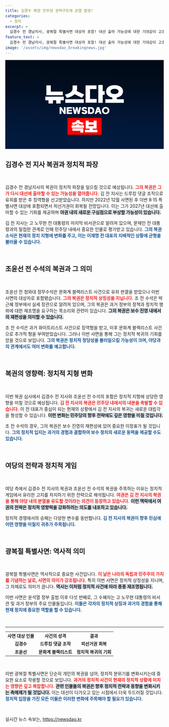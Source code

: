 ```yaml
---
title: 김경수 복권 민주당 권력구도에 균열 발생!
categories:
  - 정치
excerpt: >
  김경수 전 경남지사, 광복절 특별사면 대상자 포함! 대선 출마 가능성에 대한 기대감이 고조되며, 이재명 전 대표와의 경쟁 구도가 주목받고 있다. 김 전 지사의 복권이 민주당 내 갈등을 촉발할지 궁금하다.
feature_text: >
  김경수 전 경남지사, 광복절 특별사면 대상자 포함! 대선 출마 가능성에 대한 기대감이 고조되며, 이재명 전 대표와의 경쟁 구도가 주목받고 있다. 김 전 지사의 복권이 민주당 내 갈등을 촉발할지 궁금하다.
image: '/assets/img/newsdao_breakingnews.jpg'
---
```


<p><img src="/assets/img/newsdao_breakingnews.jpg" alt="ranknews 속보" /></p>

<h2 data-ke-size="size26">김경수 전 지사 복권과 정치적 파장</h2>

<p data-ke-size="size16">&nbsp;</p>

<p>김경수 전 경남지사의 복권이 정치적 파장을 일으킬 것으로 예상됩니다. <b><span style="color: #ee2323;">그의 복권은 그가 다시 대선에 출마할 수 있는 가능성을 열어줍니다.</span></b> 김 전 지사는 드루킹 댓글 조작으로 유죄를 받은 후 징역형을 선고받았습니다. 하지만 2022년 12월 사면된 후 이번 8·15 특별사면 대상에 포함되면서 피선거권이 회복될 전망입니다. 이는 그가 2027년 대선에 출마할 수 있는 기회를 제공하며 <b><span style="background-color: #21538527;">야권 내의 새로운 구심점으로 부상할 가능성이 있습니다.</span></b> </p>

<p>김 전 지사는 고 노무현 전 대통령의 마지막 비서관으로 알려져 있으며, 문재인 전 대통령과의 밀접한 관계로 인해 민주당 내에서 중요한 인물로 평가받고 있습니다. <b><span style="color: #1a5490;">그의 복권 소식은 현재의 정치 지형에 변화를 주고, 이는 이재명 전 대표의 지배적인 상황에 균형을 불러올 수 있습니다.</span></b> </p>

<p data-ke-size="size16">&nbsp;</p>

<h2 data-ke-size="size26">조윤선 전 수석의 복권과 그 의미</h2>

<p data-ke-size="size16">&nbsp;</p>

<p>조윤선 전 청와대 정무수석은 문화계 블랙리스트 사건으로 유죄 판결을 받았으나 이번 사면의 대상자로 포함됐습니다. <b><span style="color: #ee2323;">그의 복권은 정치적 상징성을 지닙니다.</span></b> 조 전 수석은 박근혜 정부에서 실세 장관으로 알려져 있으며, 그의 복권은 과거 정부의 정책과 정치적 행위에 대한 재조명을 요구하는 목소리와 관련이 있습니다. <b><span style="background-color: #21538527;">그의 복권은 보수 진영 내에서의 재편성을 의미할 수 있습니다.</span></b> </p>

<p>조 전 수석은 과거 화이트리스트 사건으로 징역형을 받고, 이후 문화계 블랙리스트 사건으로 추가적 형을 부여받았습니다. 그러나 이번 사면을 통해 그는 정치적 복귀의 기회를 얻을 것으로 보입니다. <b><span style="color: #1a5490;">그의 복권은 정치적 정당성을 불러일으킬 가능성이 크며, 야당과의 관계에서도 여러 변화를 예고합니다.</span></b> </p>

<p data-ke-size="size16">&nbsp;</p>

<h2 data-ke-size="size26">복권의 영향력: 정치적 지형 변화</h2>

<p data-ke-size="size16">&nbsp;</p>

<p>이번 복권 심사에서 김경수 전 지사와 조윤선 전 수석의 포함은 정치적 지형에 상당한 영향을 미칠 것으로 예상됩니다. <b><span style="color: #ee2323;">김 전 지사의 복권은 민주당 내에서의 내분을 촉발할 수 있습니다.</span></b> 이 전 대표가 중심이 되는 현재의 상황에서 김 전 지사의 복귀는 새로운 대립각을 형성할 수 있습니다. <b><span style="background-color: #21538527;">이런 변화는 민주당의 향후 전략에도 깊은 영향을 미칠 것입니다.</span></b> </p>

<p>조 전 수석의 경우, 그의 복권은 보수 진영의 재편성에 있어 중요한 이정표가 될 것입니다. <b><span style="color: #1a5490;">그의 정치적 입지는 과거의 경험과 결합하여 보수 정치의 새로운 동력을 제공할 수도 있습니다.</span></b> </p>

<p data-ke-size="size16">&nbsp;</p>

<h2 data-ke-size="size26">여당의 전략과 정치적 게임</h2>

<p data-ke-size="size16">&nbsp;</p>

<p>여당 측에서 김경수 전 지사의 복권과 조윤선 전 수석의 복권을 주목하는 이유는 정치적 게임에서 유리한 고지를 차지하기 위한 전략으로 해석됩니다. <b><span style="color: #ee2323;">여권은 김 전 지사의 복권을 통해 야당 내의 분열을 유도할 것이라는 의견이 등장하고 있습니다.</span></b> <b><span style="background-color: #21538527;">이런 맥락에서 여권의 전략은 정치적 영향력을 강화하려는 의도를 내포하고 있습니다.</span></b> </p>

<p>정치적 경쟁에서의 승패는 다양한 변수를 동반합니다. <b><span style="color: #1a5490;">김 전 지사의 복권이 향후 민심에 어떤 영향을 미칠지 귀추가 주목됩니다.</span></b> </p>

<p data-ke-size="size16">&nbsp;</p>

<h2 data-ke-size="size26">광복절 특별사면: 역사적 의미</h2>

<p data-ke-size="size16">&nbsp;</p>

<p>광복절 특별사면은 역사적으로 중요한 사건입니다. <b><span style="color: #ee2323;">이 날은 나라의 독립과 민주주의 가치를 기념하는 날로, 사면의 의미가 강조됩니다.</span></b> 특히 이번 사면은 정치적 상징성을 지니며, 그 자체로도 의미가 큽니다. <b><span style="background-color: #21538527;">역사는 이처럼 정치적 사건에 따라 종종 재조명됩니다.</span></b> </p>

<p>이번 사면은  윤석열 정부 출범 이후 다섯 번째로, 그 수혜자는 고 노무현 대통령의 비서관 및 과거 정부의 주요 인물들입니다. <b><span style="color: #1a5490;">이들은 각자의 정치적 상징과 과거의 경험을 통해 현재 정치에 중요한 역할을 할 수 있습니다.</span></b> </p>

<p data-ke-size="size16">&nbsp;</p>

<hr />

<table>
<tr>
<td style="text-align: center; height: 17px;"><b>사면 대상 인물</b></td>
<td style="text-align: center; height: 17px;"><b>사건의 성격</b></td>
<td style="text-align: center; height: 17px;"><b>결과</b></td>
</tr>
<tr>
<td style="text-align: center; height: 17px;"><b>김경수</b></td>
<td style="text-align: center; height: 17px;"><b>드루킹 댓글 조작</b></td>
<td style="text-align: center; height: 17px;"><b>피선거권 회복</b></td>
</tr>
<tr>
<td style="text-align: center; height: 17px;"><b>조윤선</b></td>
<td style="text-align: center; height: 17px;"><b>문화계 블랙리스트</b></td>
<td style="text-align: center; height: 17px;"><b>정치적 복귀의 기회</b></td>
</tr>
</table>

<p data-ke-size="size16">&nbsp;</p>

<p>이번 광복절 특별사면은 단순히 개인의 복권을 넘어,  정치적 분위기를 변화시키는데 중요한 요소로 작용할 것으로 보입니다. <b><span style="color: #ee2323;">과거의 정치적 사건이 현재의 정치적 상황에 미치는 영향은 깊고 복잡합니다.</span></b> <b><span style="background-color: #21538527;">관련 인물들의 복권은 향후 정치적 전략과 동향을 변화시키는 촉매제가 될 것입니다.</span></b> 이는 대선이 다가오고 있는 시점에서 더욱 두드러질 것입니다. <b><span style="color: #1a5490;">정치적 입장을 가진 모든 이들은 이러한 변화에 주목해야 할 필요가 있습니다.</span></b> </p>

<p data-ke-size="size16">&nbsp;</p>
실시간 뉴스 속보는, <a href="https://newsdao.kr" rel="dofollow">https://newsdao.kr</a>


